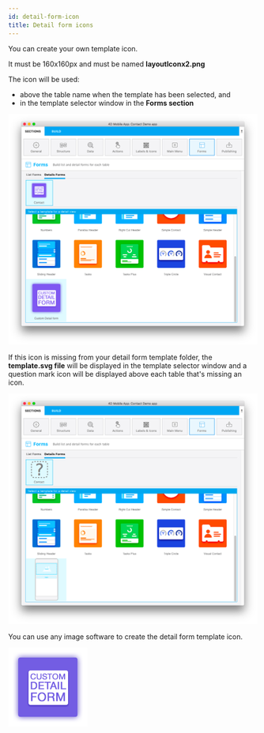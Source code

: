 ```yaml
---
id: detail-form-icon
title: Detail form icons
---
```


You can create your own template icon. 

It must be 160x160px and must be named **layoutIconx2.png**

The icon will be used:

* above the table name when the template has been selected, and
* in the template selector window in the **Forms section**

![Custom detailform template](img/custom-detailform-template.png)

If this icon is missing from your detail form template folder, the **template.svg file** will be displayed in the template selector window and a question mark icon will be displayed above each table that's missing an icon.

![Missing listform icon custom template](img/missing-detailform-icon-custom-template.png)

You can use any image software to create the detail form template icon.

![Custom listform template icon](img/custom-detail-form-icon.png)
